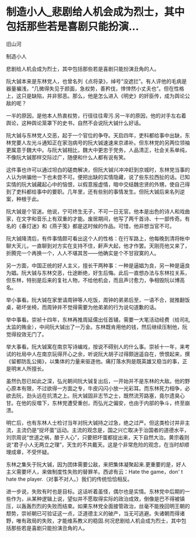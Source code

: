 # 制造小人_悲剧给人机会成为烈士，其中包括那些若是喜剧只能扮演...

旧山河

制造小人

悲剧给人机会成为烈士，其中包括那些若是喜剧只能扮演丑角的人。

阮大铖本来是东林党人，也曾名列《点将录》，绰号“没遮拦”。有人评他的毛病是器量褊浅，“几微得失见于颜面，急权势，善矜伐，悻悻然小丈夫也”。但在性格上，这只是缺陷，并非邪恶。那么，他是怎么进入《明史》的奸臣传，成为舆论公敌的呢？

一半的原因，是他本人热衷权势，行径往往卑污.另一半的原因，他的对手左右着舆论，这种舆论笼罩下的史书，自然不会说阮大铖什么好话。

阮大铖与东林党人交恶，起于一个官位的争夺。天启四年，吏科都给事中出缺，东林党要人左光斗通知正在家泡病号的阮大铖速速来京递补。但东林党的另两位领袖更属意于魏大中。与阮大铖相比，魏大中更忠于党务，人品清正，社会关系单纯，不像阮大铖那样交际过广，随便和什么人都有说有笑。

这件事也许可以通过坦白的磋商解决，但阮大铖兴冲冲赶到京城时，东林党当事的人认为哄骗他一下也未尝不可。便把出缺的实情隐藏，说了些东拉西扯的话。已知实情的阮大铖藏起心中的恼恨，以假意报虚情，暗中交结魏忠贤的外甥，使自己得到了吏科都给事中的要职。几年里，还有些别的事情发生。但阮大铖后来名列逆案，种根于此。

阮大铖是个官迷。他说，宁可终生无子，不可一日无官。他本是出色的诗人和戏曲家，在文字和音乐上有双重的才能。废居期间，他写了两千首诗、十一部传奇。有名的《春灯迷》和《燕子笺》都是这时候的作品。可惜，他非想当官不可。

阮大铖降清后，有件事情颇可看出这个人的性格：在行军路上，他每晚到清将帐中聊大天儿，一直聊到对方实在支持不住，鼾声大起，他才作罢。天刚亮他又来了，折腾完一个再换一个，人人不堪其苦——他确实是个不甘寂寞的人。

另一方面，中国正统的好人主义，擅长干两种事：一种是逼娼为良，另一种是逼良为娼。阮大铖与东林交恶，仕途断绝，好生后悔。此后一直想办法与东林拉关系，但东林，特别是后来的复社人物，不给他机会，而且声讨愈力，争相毁阮以博高名。

举小事看。阮大铖在家里请周钟等人吃饭，周钟的弟弟后至，一语不合，就推翻饭桌，砸坏坐椅，而周钟并不觉得需要为他弟弟的行为说句道歉的话。

举中事看。崇祯十四年，东林再推周延儒出任首辅，需要一大笔活动经费（给司礼太监的贿金），中间阮大铖出了一万金。东林既肯用他的钱，然后继续压制他，阮觉得投效无门了。

举大事看。阮大铖寓在南京写诗编戏，按说不碍别人的什么事。崇祯十一年，来考试的社局中人在南京玩得开心之余，听说阮大胡子过得颇逍遥自在，愤恨起来，撰《留都防乱公揭》，以集体的力量来驱逐他。痛打落水狗是既英雄又稳当的事，正是明末人所擅长。

虽然仇怨已如此之深，弘光朝间阮大铖复出后，一开始并不是东林的大敌。他的野心原本有限，不过欲得一方面之专，牛皮闪闪小放一光彩耳。而东林死力相争，必欲去阮，劲头远在抗清之上。阮大铖固非志节之士，既然流芳路塞，竟尔遗臭心甘。在他的反噬下，东林党遭受重创，而弘光之偏安，也由于内部的争斗，终至崩溃。

明亡后，也有东林人士检讨当年对阮大铖持之过急，绝之过严。但这类检讨并非主流，主流仍是“捉坏蛋”运动。主流的观念是，国之兴亡取决于治国者的道德水平，刘宗周说“世道之祸，酿于人心”，只要把坏蛋都捉出来，天下自然大治。黄宗羲则说“君子小人无两立之理”，天生的不共戴天。这是个非常危险的观念，在当时却顺理成章，不受怀疑。

东林之集矢于阮大铖，因为团体需要公敌，来把集体凝聚起来.更重要的是，好人主义需要坏人，来做制度性失败的替罪羊。西谚有云：Hate the game，don' t hate the player.（对事不对人。）我们的传统恰恰相反。

进一步说，失败有时也是目标。这话听着虽怪，偶尔也是实情。东林党中后期的一些作为，从某种逻辑上说，望似并不愿取得实际的政治成效，倒像是巴不得被镇压，以轰轰烈烈的失败而结束。如果东林党全面接管政治，丝毫不能挽回明王朝的颓势，崇祯朝已可验证这一点，泛道德主义的破产，当无可逃避。失诸朝而得诸野，唯有政局的失败，才能维系教义的稳固.何况悲剧给人机会成为烈士，其中包括那些若是喜剧只能扮演丑角的人。